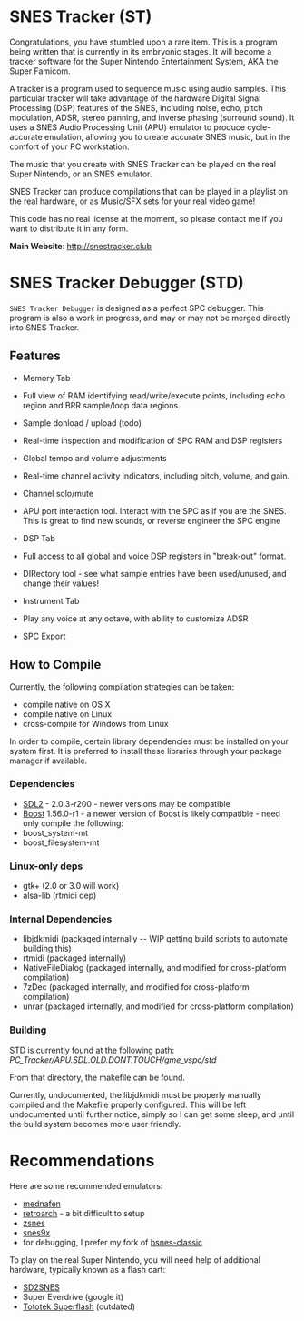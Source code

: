 SNES Tracker (ST)
============
Congratulations, you have stumbled upon a rare item. This is a program being written that is currently in its embryonic stages. It will become a tracker software for the Super Nintendo Entertainment System, AKA the Super Famicom.

A tracker is a program used to sequence music using audio samples. This particular tracker will take advantage of the hardware Digital Signal Processing (DSP) features of the SNES, including noise, echo, pitch modulation, ADSR, stereo panning, and inverse phasing (surround sound). It uses a SNES Audio Processing Unit (APU) emulator to produce cycle-accurate emulation, allowing you to create accurate SNES music, but in the comfort of your PC workstation.

The music that you create with SNES Tracker can be played on the real Super Nintendo, or an SNES emulator. 

SNES Tracker can produce compilations that can be played in a playlist on the real hardware, or as Music/SFX sets for your real video game!

This code has no real license at the moment, so please contact me if
you want to distribute it in any form.

**Main Website**: http://snestracker.club

SNES Tracker Debugger (STD)
===========================

``SNES Tracker Debugger`` is designed as a perfect SPC debugger. This program is also a work in progress, and may or may not be merged directly into SNES Tracker.

## Features

- Memory Tab
 - Full view of RAM identifying read/write/execute points, including echo region and BRR sample/loop data regions.
 - Sample donload / upload (todo)
 - Real-time inspection and modification of SPC RAM and DSP registers
 - Global tempo and volume adjustments
 - Real-time channel activity indicators, including pitch, volume, and gain.
 - Channel solo/mute
 - APU port interaction tool. Interact with the SPC as if you are the SNES. This is great to find new sounds, or reverse engineer the SPC engine
- DSP Tab
 - Full access to all global and voice DSP registers in "break-out" format.
 - DIRectory tool - see what sample entries have been used/unused, and change their values!
- Instrument Tab
 - Play any voice at any octave, with ability to customize ADSR

- SPC Export

## How to Compile

Currently, the following compilation strategies can be taken:

- compile native on OS X
- compile native on Linux
- cross-compile for Windows from Linux

In order to compile, certain library dependencies must be installed on your system first. It is preferred to install these libraries through your package manager if available.

### Dependencies

- [SDL2](https://www.libsdl.org/download-2.0.php) - 2.0.3-r200 - newer versions may be compatible
- [Boost](http://www.boost.org/users/history/ "Boost") 1.56.0-r1 - a newer version of Boost is likely compatible - need only compile the following: 
 - boost\_system-mt
 - boost\_filesystem-mt


### Linux-only deps

- gtk+ (2.0 or 3.0 will work)
- alsa-lib (rtmidi dep)

### Internal Dependencies

- libjdkmidi (packaged internally -- WIP getting build scripts to automate building this)
- rtmidi (packaged internally)
- NativeFileDialog (packaged internally, and modified for cross-platform compilation)
- 7zDec (packaged internally, and modified for cross-platform compilation)
- unrar (packaged internally, and modified for cross-platform compilation)

### Building
STD is currently found at the following path:
*PC\_Tracker/APU.SDL.OLD.DONT.TOUCH/gme\_vspc/std*

From that directory, the makefile can be found.

Currently, undocumented, the libjdkmidi must be properly manually compiled and the Makefile properly configured. This will be left undocumented until further notice, simply so I can get some sleep, and until the build system becomes more user friendly.

Recommendations
===============
Here are some recommended emulators:

- [mednafen](http://mednafen.fobby.net/ "Mednafen")
- [retroarch](http://www.libretro.com/) - a bit difficult to setup
- [zsnes](http://www.zsnes.com/)
- [snes9x](http://www.snes9x.com/)
- for debugging, I prefer my fork of [bsnes-classic](https://github.com/bazzinotti/bsnes-classic)

To play on the real Super Nintendo, you will need help of additional hardware, typically known as a flash cart:

- [SD2SNES](https://sd2snes.de)
- Super Everdrive (google it)
- [Tototek Superflash](http://www.tototek.com/store/index.php?main_page=product_info&cPath=1_8_11&products_id=39) (outdated)
